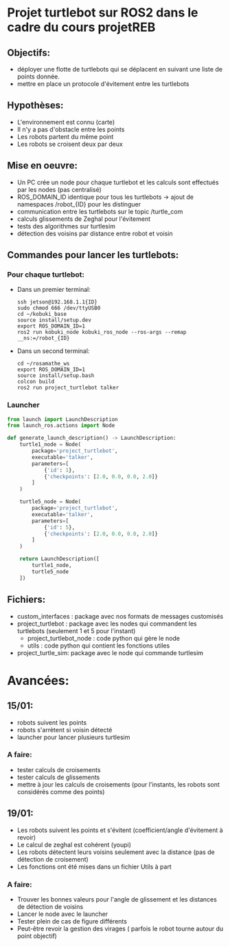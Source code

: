  # Projet turtlebot sur ROS2 dans le cadre du cours projetREB 

## Objectifs:
- déployer une flotte de turtlebots qui se déplacent en suivant une liste de points donnée.
- mettre en place un protocole d'évitement entre les turtlebots

## Hypothèses:
- L'environnement est connu (carte)
- Il n'y a pas d'obstacle entre les points
- Les robots partent du même point
- Les robots se croisent deux par deux 

## Mise en oeuvre:
- Un PC crée un node pour chaque turtlebot et les calculs sont effectués par les nodes (pas centralisé)
- ROS_DOMAIN_ID identique pour tous les turtlebots -> ajout de namespaces /robot_{ID} pour les distinguer 
- communication entre les turtlebots sur le topic /turtle_com
- calculs glissements de Zeghal pour l'évitement
- tests des algorithmes sur turtlesim
- détection des voisins par distance entre robot et voisin 

## Commandes pour lancer les turtlebots:
### Pour chaque turtlebot:
- Dans un premier terminal:
  
      ssh jetson@192.168.1.1{ID}
      sudo chmod 666 /dev/ttyUSB0
      cd ~/kobuki_base
      source install/setup.dev
      export ROS_DOMAIN_ID=1
      ros2 run kobuki_node kobuki_ros_node --ros-args --remap __ns:=/robot_{ID}
  
- Dans un second terminal:
  
      cd ~/rosamathe_ws
      export ROS_DOMAIN_ID=1
      source install/setup.bash
      colcon build
      ros2 run project_turtlebot talker 

### Launcher

```python
from launch import LaunchDescription
from launch_ros.actions import Node

def generate_launch_description() -> LaunchDescription:
    turtle1_node = Node(
        package='project_turtlebot',
        executable='talker',
        parameters=[
            {'id': 1},
            {'checkpoints': [2.0, 0.0, 0.0, 2.0]}
        ]
    )

    turtle5_node = Node(
        package='project_turtlebot',
        executable='talker',
        parameters=[
            {'id': 5},
            {'checkpoints': [2.0, 0.0, 0.0, 2.0]}
        ]
    )

    return LaunchDescription([
        turtle1_node,
        turtle5_node
    ])
```
  
## Fichiers:
- custom_interfaces : package avec nos formats de messages customisés
- project_turtlebot : package avec les nodes qui commandent les turtlebots (seulement 1 et 5 pour l'instant)
   - project_turtlebot_node : code python qui gère le node
   - utils : code python qui contient les fonctions utiles
- project_turtle_sim: package avec le node qui commande turtlesim

# Avancées:
##   15/01:
  - robots suivent les points
  - robots s'arrètent si voisin détecté
  - launcher pour lancer plusieurs turtlesim
###   A faire:
  - tester calculs de croisements
  - tester calculs de glissements 
  - mettre à jour les calculs de croisements (pour l'instants, les robots sont considérés comme des points)

##   19/01:
  - Les robots suivent les points et s'évitent (coefficient/angle d'évitement à revoir)
  - Le calcul de zeghal est cohérent (youpi)
  - Les robots détectent leurs voisins seulement avec la distance (pas de détection de croisement)
  - Les fonctions ont été mises dans un fichier Utils à part
    
###   A faire:
  - Trouver les bonnes valeurs pour l'angle de glissement et les distances de détection de voisins
  - Lancer le node avec le launcher
  - Tester plein de cas de figure différents
  - Peut-être revoir la gestion des virages ( parfois le robot tourne autour du point objectif)

    



